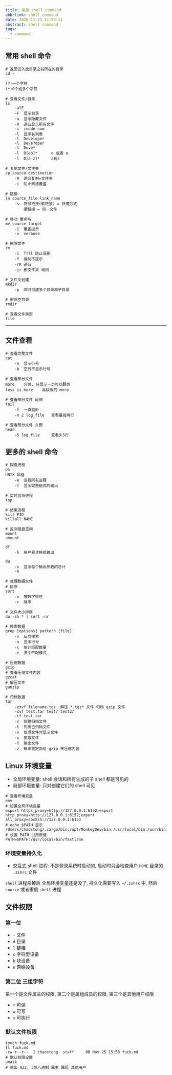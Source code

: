 ```yaml
---
title: 常用 shell command
abbrlink: shell_command
date: 2020-11-21 11:58:11
abstract: shell command
tags:
  - command
---
```


## 常用 shell 命令

```shell
# 返回进入此目录之前所在的目录
cd -

(?)一个字符
(*)0个或多个字符

# 查看文件/目录
ls
    -alF
    -F  显示目录
    -a  显示隐藏文件
    -R  递归显示所有文件
    -i  inode num
    -l  显示长列表
    -l  Developer
    -l  Deve?oper
    -l  Deve*
    -l  D[eo]*      e 或者 o
    -l  D[a-z]*     a到z

# 复制文件/文件夹
cp source destination
    -R  递归复制=文件夹
    -i  防止直接覆盖

# 链接
ln source_file link_name
    -s  符号链接(软链接) = 快捷方式
        硬链接 = 同一文件

# 移动 重命名
mv source target
    -i  覆盖提示
    -v  verbose

# 删除文件
rm
    -i  f?ll 防止误删
    -f  强制不提示
    -rR 递归
    -ir 删文件夹 询问

# 文件夹创建
mkdir
    -p  同时创建多个目录和子目录

# 删除空目录
rmdir

# 查看文件类型
file
```

---

## 文件查看

```shell
# 查看完整文件
cat
    -n  显示行号
    -b  空行不显示行号

# 查看部分文件
more    分页, 只显示一页可以翻页
less is more    高级版的 more

# 查看部分文件 尾部
tail
    -f  一直监听
    -n 2 log_file   查看最后两行

# 查看部分文件 头部
head
    -5 log_file     查看头5行
```

## 更多的 shell 命令

```shell
# 探查进程
ps
UNIX 风格
    -e  查看所有进程
    -f  显示完整格式的输出

# 实时监测进程
top

# 结束进程
kill PID
killall NAME

# 监测磁盘空间
mount
umount

df
    -h  用户易读格式输出

du
    -s  显示每个输出参数的总计
    -h

# 处理数据文件
# 排序
sort
    -n  按数字排序
    -r  降序

# 文件大小排序
du -sh * | sort -nr

# 搜索数据
grep [options] pattern [file]
    -v  反向搜索
    -n  显示行号
    -c  统计匹配数量
    -e  多个匹配模式

# 压缩数据
gzip
# 查看压缩文件内容
gzcat
# 解压文件
gunzip

# 归档数据
tar
    -zxvf filename.tgz  解压 *.tgz* 文件 归档 gzip 文件
    -cvf test.tar test/ test2/
    -tf test.tar
    -c  创建归档文件
    -t  列出已归档文件
    -v  处理文件时显示文件
    -x  提取文件
    -f  输出文件
    -z  输出重定向给 gzip 来压缩内容
```

## Linux 环境变量

- 全局环境变量: shell 会话和所有生成的子 shell 都是可见的
- 局部环境变量: 只对创建它们的 shell 可见

```shell
# 查看环境变量
env
# 设置全局环境变量
export https_proxy=http://127.0.0.1:6152;export http_proxy=http://127.0.0.1:6152;export all_proxy=socks5://127.0.0.1:6153
# echo $PATH 显示
/Users/chaostong/.cargo/bin:/opt/MonkeyDev/bin:/usr/local/bin:/usr/bin:/bin:/usr/sbin:/sbin:/Library/Apple/usr/bin:/Users/chaostong/.rvm/bin:/Users/chaostong/miniconda2/bin
# 设置 PATH 引用原值
PATH=$PATH:/usr/local/bin/fastlane
```

### 环境变量持久化

- 交互式 shell 进程: 不是登录系统时启动的, 启动时只会检查用户 `HOME` 目录的 `.zshrc` 文件

`shell` 进程杀掉后 全局环境变量还是没了, 持久化需要写入 `~/.zshrc` 中, 然后 `source` 或者重启 `shell` 进程

## 文件权限

### 第一位

- `-` 文件
- `d` 目录
- `l` 链接
- `c` 字符型设备
- `b` 块设备
- `n` 网络设备

### 第二位 三组字符

第一个是文件属主的权限, 第二个是属组成员的权限, 第三个是其他用户权限

- `r` 可读
- `w` 可写
- `x` 可执行

### 默认文件权限

```shell
touch fuck.md
ll fuck.md
-rw-r--r--  1 chaostong  staff     0B Nov 25 15:58 fuck.md
# 默认权限设置
umask
# 输出 022, 3位八进制 属主 属组 其他用户

```
